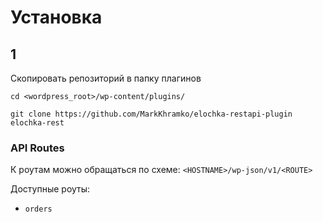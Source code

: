 # Установка 

## 1

Скопировать репозиторий в папку плагинов

`cd <wordpress_root>/wp-content/plugins/`

`git clone https://github.com/MarkKhramko/elochka-restapi-plugin elochka-rest`


### API Routes

К роутам можно обращаться по схеме: `<HOSTNAME>/wp-json/v1/<ROUTE>`


Доступные роуты:

* `orders`